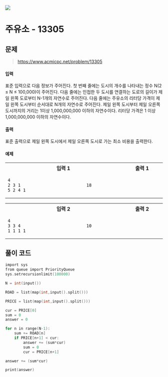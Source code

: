 <img src="https://j7b205.p.ssafy.io/assets/header/markdown_header.png" />

#  주유소 - 13305 

## 문제

> https://www.acmicpc.net/problem/13305

#### 입력

표준 입력으로 다음 정보가 주어진다. 첫 번째 줄에는 도시의 개수를 나타내는 정수 N(2 ≤ N ≤ 100,000)이 주어진다. 다음 줄에는 인접한 두 도시를 연결하는 도로의 길이가 제일 왼쪽 도로부터 N-1개의 자연수로 주어진다. 다음 줄에는 주유소의 리터당 가격이 제일 왼쪽 도시부터 순서대로 N개의 자연수로 주어진다. 제일 왼쪽 도시부터 제일 오른쪽 도시까지의 거리는 1이상 1,000,000,000 이하의 자연수이다. 리터당 가격은 1 이상 1,000,000,000 이하의 자연수이다.



#### 출력

표준 출력으로 제일 왼쪽 도시에서 제일 오른쪽 도시로 가는 최소 비용을 출력한다.



#### 예제

<table><tr><th><img width=120/>입력 1<img width=120/></th><th><img width=120/>출력 1<img width=120/></th></tr><tr><td>

```
4
2 3 1
5 2 4 1
```
</td><td>

```
18
```
</td></tr></table>
<table><tr><th><img width=120/>입력 2<img width=120/></th><th><img width=120/>출력 2<img width=120/></th></tr><tr><td>

```
4
3 3 4
1 1 1 1
```
</td><td>

```
10
```
</td></tr></table>


####

## 풀이 코드

```c
import sys
from queue import PriorityQueue
sys.setrecursionlimit(100000)

N = int(input())

ROAD = list(map(int,input().split()))

PRICE = list(map(int,input().split()))

cur = PRICE[0]
sum = 0
answer = 0

for n in range(N-1):
    sum += ROAD[n]
    if PRICE[n+1] < cur:
        answer += (sum*cur)
        sum = 0
        cur = PRICE[n+1]

answer += (sum*cur)

print(answer)

```
